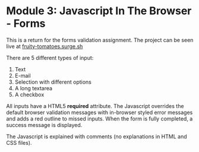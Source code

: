 # Module 3: Javascript In The Browser - Forms

This is a return for the forms validation assignment.
The project can be seen live at [fruity-tomatoes.surge.sh](http://fruity-tomatoes.surge.sh)

There are 5 different types of input:
1. Text
2. E-mail
3. Selection with different options
4. A long textarea
5. A checkbox

All inputs have a HTML5 **required** attribute.
The Javascript overrides the default browser validation messages with in-browser styled error messages and adds a red outline to missed inputs.
When the form is fully completed, a success message is displayed.

The Javascript is explained with comments (no explanations in HTML and CSS files).